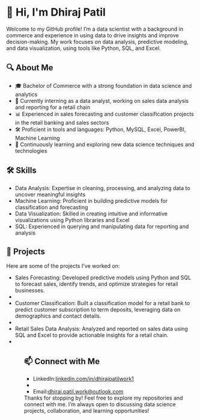 <h1>👋 Hi, I'm Dhiraj Patil</h1>

<p>Welcome to my GitHub profile! I’m a data scientist with a background in commerce and experience in using data to drive insights and improve decision-making. My work focuses on data analysis, predictive modeling, and data visualization, using tools like Python, SQL, and Excel.</p>

<h2>🔍 About Me</h2>
<ul>
<li>🎓 Bachelor of Commerce with a strong foundation in data science and analytics</li>
<li>💼 Currently interning as a data analyst, working on sales data analysis and reporting for a retail chain</li>
<li>📊 Experienced in sales forecasting and customer classification projects in the retail banking and sales sectors</li>
<li>🛠️ Proficient in tools and languages: Python, MySQL, Excel, PowerBI, Machine Learning</li>
<li>🌱 Continuously learning and exploring new data science techniques and technologies</li>
</ul>

<h2>🛠️ Skills</h2>
<ul>
<li>Data Analysis: Expertise in cleaning, processing, and analyzing data to uncover meaningful insights</li>
<li>Machine Learning: Proficient in building predictive models for classification and forecasting</li>
<li>Data Visualization: Skilled in creating intuitive and informative visualizations using Python libraries and Excel</li>
<li>SQL: Experienced in querying and manipulating data for reporting and analysis</li>
</ul>

<h2>📂 Projects</h2>

Here are some of the projects I've worked on:
<ul>
<li>Sales Forecasting: Developed predictive models using Python and SQL to forecast sales, identify trends, and optimize strategies for retail businesses.<li>
<li>Customer Classification: Built a classification model for a retail bank to predict customer subscription to term deposits, leveraging data on demographics and contact details.<li>
<li>Retail Sales Data Analysis: Analyzed and reported on sales data using SQL and Excel to provide actionable insights for a retail chain.<li>
<ul/>
<h2>📫 Connect with Me</h2>
<ul>
<li>LinkedIn:<a href="URL">linkedin.com/in/dhirajpatilwork1</a><li>
<li>Email:<a href="URL">dhiraj.patil.work@outlook.com</a></li>
</ul>
Thanks for stopping by! Feel free to explore my repositories and connect with me. I’m always open to discussing data science projects, collaboration, and learning opportunities!
